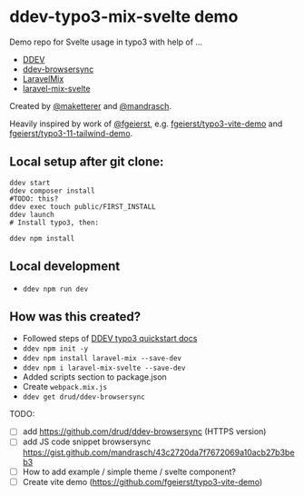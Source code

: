 # ddev-typo3-mix-svelte demo

Demo repo for Svelte usage in typo3 with help of ...

- [DDEV](https://github.com/drud/ddev)
- [ddev-browsersync](https://github.com/drud/ddev-browsersync)
- [LaravelMix](https://laravel-mix.com/)
- [laravel-mix-svelte](https://laravel-mix.com/extensions/svelte)

Created by [@maketterer](https://github.com/maketterer) and [@mandrasch](https://github.com/mandrasch).

Heavily inspired by work of [@fgeierst](https://gitgub.com/fgeierst), e.g. [fgeierst/typo3-vite-demo](https://github.com/fgeierst/typo3-vite-demo) and [fgeierst/typo3-11-tailwind-demo](https://github.com/fgeierst/typo3-11-tailwind-demo).

## Local setup after git clone:

```
ddev start
ddev composer install
#TODO: this?
ddev exec touch public/FIRST_INSTALL
ddev launch
# Install typo3, then:

ddev npm install
```

## Local development

- `ddev npm run dev`

## How was this created?

- Followed steps of [DDEV typo3 quickstart docs](https://ddev.readthedocs.io/en/latest/users/quickstart/#typo3)
- `ddev npm init -y`
- `ddev npm install laravel-mix --save-dev`
- `ddev npm i laravel-mix-svelte --save-dev`
- Added scripts section to package.json
- Create `webpack.mix.js`
- `ddev get drud/ddev-browsersync`


TODO:
- [ ] add https://github.com/drud/ddev-browsersync (HTTPS version)
- [ ] add JS code snippet browsersync https://gist.github.com/mandrasch/43c2720da7f7672069a10acb27b3beb3
- [ ] How to add example / simple theme / svelte component?
- [ ] Create vite demo (https://github.com/fgeierst/typo3-vite-demo)
